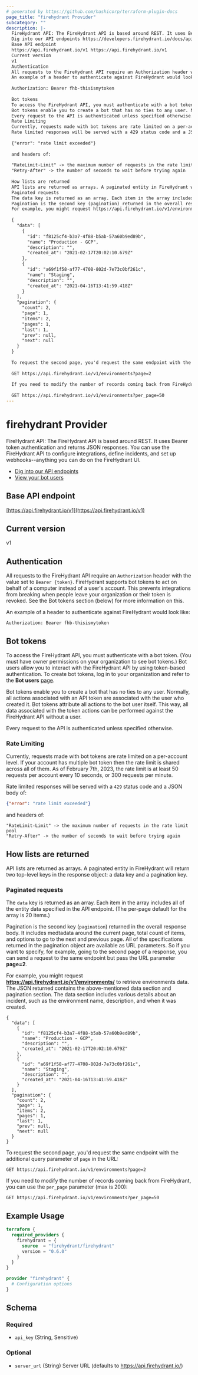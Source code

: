 ```yaml
---
# generated by https://github.com/hashicorp/terraform-plugin-docs
page_title: "firehydrant Provider"
subcategory: ""
description: |-
  FireHydrant API: The FireHydrant API is based around REST. It uses Bearer token authentication and returns JSON responses. You can use the FireHydrant API to configure integrations, define incidents, and set up webhooks--anything you can do on the FireHydrant UI.
  Dig into our API endpoints https://developers.firehydrant.io/docs/apiView your bot users https://app.firehydrant.io/organizations/bots
  Base API endpoint
  https://api.firehydrant.io/v1 https://api.firehydrant.io/v1
  Current version
  v1
  Authentication
  All requests to the FireHydrant API require an Authorization header with the value set to Bearer {token}. FireHydrant supports bot tokens to act on behalf of a computer instead of a user's account. This prevents integrations from breaking when people leave your organization or their token is revoked. See the Bot tokens section (below) for more information on this.
  An example of a header to authenticate against FireHydrant would look like:
  
  Authorization: Bearer fhb-thisismytoken
  
  Bot tokens
  To access the FireHydrant API, you must authenticate with a bot token. (You must have owner permissions on your organization to see bot tokens.) Bot users allow you to interact with the FireHydrant API by using token-based authentication. To create bot tokens, log in to your organization and refer to the Bot users page https://app.firehydrant.io/organizations/bots.
  Bot tokens enable you to create a bot that has no ties to any user. Normally, all actions associated with an API token are associated with the user who created it. Bot tokens attribute all actions to the bot user itself. This way, all data associated with the token actions can be performed against the FireHydrant API without a user.
  Every request to the API is authenticated unless specified otherwise.
  Rate Limiting
  Currently, requests made with bot tokens are rate limited on a per-account level. If your account has multiple bot token then the rate limit is shared across all of them. As of February 7th, 2023, the rate limit is at least 50 requests per account every 10 seconds, or 300 requests per minute.
  Rate limited responses will be served with a 429 status code and a JSON body of:
  
  {"error": "rate limit exceeded"}
  
  and headers of:
  
  "RateLimit-Limit" -> the maximum number of requests in the rate limit pool
  "Retry-After" -> the number of seconds to wait before trying again
  
  How lists are returned
  API lists are returned as arrays. A paginated entity in FireHydrant will return two top-level keys in the response object: a data key and a pagination key.
  Paginated requests
  The data key is returned as an array. Each item in the array includes all of the entity data specified in the API endpoint. (The per-page default for the array is 20 items.)
  Pagination is the second key (pagination) returned in the overall response body. It includes medtadata around the current page, total count of items, and options to go to the next and previous page. All of the specifications returned in the pagination object are available as URL parameters. So if you want to specify, for example, going to the second page of a response, you can send a request to the same endpoint but pass the URL parameter page=2.
  For example, you might request https://api.firehydrant.io/v1/environments/ to retrieve environments data. The JSON returned contains the above-mentioned data section and pagination section. The data section includes various details about an incident, such as the environment name, description, and when it was created.
  
  {
    "data": [
      {
        "id": "f8125cf4-b3a7-4f88-b5ab-57a60b9ed89b",
        "name": "Production - GCP",
        "description": "",
        "created_at": "2021-02-17T20:02:10.679Z"
      },
      {
        "id": "a69f1f58-af77-4708-802d-7e73c0bf261c",
        "name": "Staging",
        "description": "",
        "created_at": "2021-04-16T13:41:59.418Z"
      }
    ],
    "pagination": {
      "count": 2,
      "page": 1,
      "items": 2,
      "pages": 1,
      "last": 1,
      "prev": null,
      "next": null
    }
  }
  
  To request the second page, you'd request the same endpoint with the additional query parameter of page in the URL:
  
  GET https://api.firehydrant.io/v1/environments?page=2
  
  If you need to modify the number of records coming back from FireHydrant, you can use the per_page parameter (max is 200):
  
  GET https://api.firehydrant.io/v1/environments?per_page=50
---
```


# firehydrant Provider

FireHydrant API: The FireHydrant API is based around REST. It uses Bearer token authentication and returns JSON responses. You can use the FireHydrant API to configure integrations, define incidents, and set up webhooks--anything you can do on the FireHydrant UI.

* [Dig into our API endpoints](https://developers.firehydrant.io/docs/api)
* [View your bot users](https://app.firehydrant.io/organizations/bots)

## Base API endpoint

[https://api.firehydrant.io/v1](https://api.firehydrant.io/v1)

## Current version

v1

## Authentication

All requests to the FireHydrant API require an `Authorization` header with the value set to `Bearer {token}`. FireHydrant supports bot tokens to act on behalf of a computer instead of a user's account. This prevents integrations from breaking when people leave your organization or their token is revoked. See the Bot tokens section (below) for more information on this.

An example of a header to authenticate against FireHydrant would look like:

```
Authorization: Bearer fhb-thisismytoken
```

## Bot tokens

To access the FireHydrant API, you must authenticate with a bot token. (You must have owner permissions on your organization to see bot tokens.) Bot users allow you to interact with the FireHydrant API by using token-based authentication. To create bot tokens, log in to your organization and refer to the **Bot users** [page](https://app.firehydrant.io/organizations/bots).

Bot tokens enable you to create a bot that has no ties to any user. Normally, all actions associated with an API token are associated with the user who created it. Bot tokens attribute all actions to the bot user itself. This way, all data associated with the token actions can be performed against the FireHydrant API without a user.

Every request to the API is authenticated unless specified otherwise.

### Rate Limiting

Currently, requests made with bot tokens are rate limited on a per-account level. If your account has multiple bot token then the rate limit is shared across all of them. As of February 7th, 2023, the rate limit is at least 50 requests per account every 10 seconds, or 300 requests per minute.

Rate limited responses will be served with a `429` status code and a JSON body of:

```json
{"error": "rate limit exceeded"}
```
and headers of:
```
"RateLimit-Limit" -> the maximum number of requests in the rate limit pool
"Retry-After" -> the number of seconds to wait before trying again
```

## How lists are returned

API lists are returned as arrays. A paginated entity in FireHydrant will return two top-level keys in the response object: a data key and a pagination key.

### Paginated requests

The `data` key is returned as an array. Each item in the array includes all of the entity data specified in the API endpoint. (The per-page default for the array is 20 items.)

Pagination is the second key (`pagination`) returned in the overall response body. It includes medtadata around the current page, total count of items, and options to go to the next and previous page. All of the specifications returned in the pagination object are available as URL parameters. So if you want to specify, for example, going to the second page of a response, you can send a request to the same endpoint but pass the URL parameter **page=2**.

For example, you might request **https://api.firehydrant.io/v1/environments/** to retrieve environments data. The JSON returned contains the above-mentioned data section and pagination section. The data section includes various details about an incident, such as the environment name, description, and when it was created.

```
{
  "data": [
    {
      "id": "f8125cf4-b3a7-4f88-b5ab-57a60b9ed89b",
      "name": "Production - GCP",
      "description": "",
      "created_at": "2021-02-17T20:02:10.679Z"
    },
    {
      "id": "a69f1f58-af77-4708-802d-7e73c0bf261c",
      "name": "Staging",
      "description": "",
      "created_at": "2021-04-16T13:41:59.418Z"
    }
  ],
  "pagination": {
    "count": 2,
    "page": 1,
    "items": 2,
    "pages": 1,
    "last": 1,
    "prev": null,
    "next": null
  }
}
```

To request the second page, you'd request the same endpoint with the additional query parameter of `page` in the URL:

```
GET https://api.firehydrant.io/v1/environments?page=2
```

If you need to modify the number of records coming back from FireHydrant, you can use the `per_page` parameter (max is 200):

```
GET https://api.firehydrant.io/v1/environments?per_page=50
```

## Example Usage

```terraform
terraform {
  required_providers {
    firehydrant = {
      source  = "firehydrant/firehydrant"
      version = "0.6.0"
    }
  }
}

provider "firehydrant" {
  # Configuration options
}
```

<!-- schema generated by tfplugindocs -->
## Schema

### Required

- `api_key` (String, Sensitive)

### Optional

- `server_url` (String) Server URL (defaults to https://api.firehydrant.io/)
